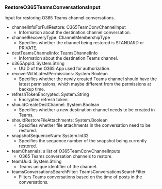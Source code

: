 ### RestoreO365TeamsConversationsInput
Input for restoring O365 Teams channel conversations.

- channelInfoForFullRestore: O365TeamConvChannelInput
  -  Information about the destination channel conversation.
- channelRecoveryType: ChannelMembershipType
  - Specifies whether the channel being restored is STANDARD or PRIVATE.
- destTeamsChannelInfo: TeamsChannelInfo
  -  Information about the destination Teams channel.
- o365AppId: System.String
  - UUID of the O365 App used for authorization.
- recoverWithLatestPermissions: System.Boolean
  - Specifies whether the newly created Teams channel should have the latest permissions, which maybe different from the permissions at backup time.
- refreshTokenEncrypted: System.String
  - Encrypted refresh token.
- shouldCreateDestChannel: System.Boolean
  -  Specifies whether a new destination channel needs to be created in Teams.
- shouldRestoreFileAttachments: System.Boolean
  -  Specifies whether file attachments in the conversation need to be restored.
- snapshotSequenceNum: System.Int32
  - Specifies the sequence number of the snapshot being currently restored.
- teamChannels: a list of O365TeamConvChannelInputs
  - O365 Teams conversation channels to restore.
- teamUuid: System.String
  -  Teams unique identifier of the channel.
- teamsConversationsSearchFilter: TeamsConversationsSearchFilter
  -  Filters Teams conversations based on the time of posts in the conversations.
